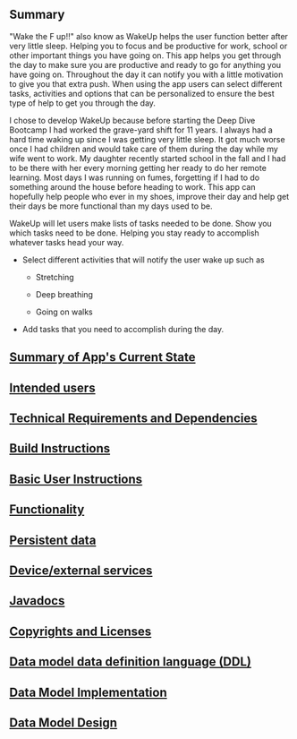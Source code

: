## Summary

"Wake the F up!!" also know as WakeUp helps the user function better after very little sleep. Helping you to focus and be productive for work, school or other important things you have going on. This app helps you get through the day to make sure you are productive and ready to go for anything you have going on. Throughout the day it can notify you with a little motivation to give you that extra push. When using the app users can select different tasks, activities and options that can be  personalized to ensure the best type of help to get you through the day.

I chose to develop WakeUp because before starting the Deep Dive Bootcamp I had worked the grave-yard shift for 11 years. I always had a hard time waking up since I was getting very little sleep. It got much worse once I had children and would take care of them during the day while my wife went to work. My daughter recently started school in the fall and I had to be there with her every morning getting her ready to do her remote learning. Most days I was running on fumes, forgetting if I had to do something around the house before heading to work. This app can hopefully help people who ever in my shoes, improve their day and help get their days be more functional than my days used to be.

WakeUp will let users make lists of tasks needed to be done. Show you which tasks need to be done. Helping you stay ready to accomplish whatever tasks head your way.

* Select different activities that will notify the user wake up such as

	* Stretching

	* Deep breathing

	* Going on walks

* Add tasks that you need to accomplish during the day.

## [Summary of App's Current State](app-summary.md)

## [Intended users](https://rickyg08.github.io/wake-up/work/intended-users.html "Intended users")

## [Technical Requirements and Dependencies](tech-requirements.md)

## [Build Instructions](build-instructions.md)

## [Basic User Instructions](instructions.md)

## [Functionality](https://rickyg08.github.io/wake-up/work/functionality.html "Functionality")

## [Persistent data](https://rickyg08.github.io/wake-up/work/persistent-data.html "Persistent data")

## [Device/external services](https://rickyg08.github.io/wake-up/work/device-ext.html "Device/external services")

## [Javadocs](api/index.html)

## [Copyrights and Licenses](license-notice.md)

## [Data model data definition language (DDL)](https://rickyg08.github.io/wake-up/ddl.html "DDL")

## [Data Model Implementation](datamodel-implementation.md)

## [Data Model Design](datamodel-design.md)
